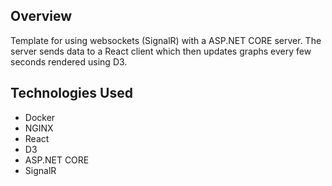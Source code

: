 ## Overview

Template for using websockets (SignalR) with a ASP.NET CORE server. The server sends data to a React client which then updates graphs every few seconds rendered using D3.

## Technologies Used

- Docker
- NGINX
- React
- D3
- ASP.NET CORE
- SignalR
